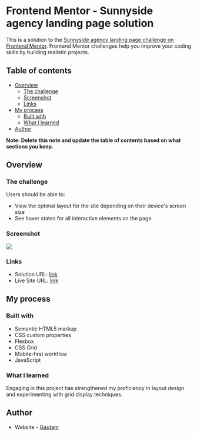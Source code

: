 # Frontend Mentor - Sunnyside agency landing page solution

This is a solution to the [Sunnyside agency landing page challenge on Frontend Mentor](https://www.frontendmentor.io/challenges/sunnyside-agency-landing-page-7yVs3B6ef). Frontend Mentor challenges help you improve your coding skills by building realistic projects.

## Table of contents

- [Overview](#overview)
  - [The challenge](#the-challenge)
  - [Screenshot](#screenshot)
  - [Links](#links)
- [My process](#my-process)
  - [Built with](#built-with)
  - [What I learned](#what-i-learned)
- [Author](#author)

**Note: Delete this note and update the table of contents based on what sections you keep.**

## Overview

### The challenge

Users should be able to:

- View the optimal layout for the site depending on their device's screen size
- See hover states for all interactive elements on the page

### Screenshot

![](./design/Screenshot%202024-04-12%20at%201.23.28%E2%80%AFAM.png)

### Links

- Solution URL: [link](https://github.com/cogitosnippet/Responsive-SunnySide-Landing-Page)
- Live Site URL: [link](https://cogitosnippet.github.io/Responsive-SunnySide-Landing-Page/)

## My process

### Built with

- Semantic HTML5 markup
- CSS custom properties
- Flexbox
- CSS Grid
- Mobile-first workflow
- JavaScript


### What I learned
Engaging in this project has strengthened my proficiency in layout design and experimenting with grid display techniques.


## Author

- Website - [Gautam](https://www.your-site.com)
